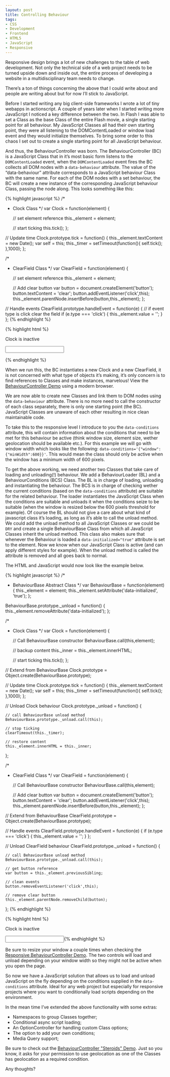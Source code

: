 ```yaml
---
layout: post
title: Controlling Behaviour
tags:
- CSS
- Development
- Frontend
- HTML5
- JavaScript
- Responsive
---
```

Responsive design brings a lot of new challenges to the table of web development. Not only the technical side of a web project needs to be turned upside down and inside out, the entire process of developing a website in a multidisciplinary team needs to change.

There’s a ton of things concerning the above that I could write about and people are writing about but for now I’ll stick to JavaScript.

Before I started writing any big client-side frameworks I wrote a lot of tiny webapps in actionscript. A couple of years later when I started writing more JavaScript I noticed a key difference between the two. In Flash I was able to set a Class as the base Class of the entire Flash movie, a single starting point for all behaviour. My JavaScript Classes all had their own starting point, they were all listening to the DOMContentLoaded or window load event and they would initialize themselves. To bring some order to this chaos I set out to create a single starting point for all JavaScript behaviour.

And thus, the BehaviourController was born. The BehaviourController (BC) is a JavaScript Class that in it’s most basic form listens to the `DOMContentLoaded` event, when the `DOMContentLoaded` event fires the BC collects all DOM nodes with a `data-behaviour` attribute. The value of the “data-behaviour” attribute corresponds to a JavaScript behaviour Class with the same name. For each of the DOM nodes with a set behaviour, the BC will create a new instance of the corresponding JavaScript behaviour Class, passing the node along. This looks something like this:


{% highlight javascript %}
/*
 * Clock Class
 */
var Clock = function(element) {
    
    // set element reference
    this._element = element;
    
    // start ticking
    this.tick();
};

// Update time
Clock.prototype.tick = function() {
    this._element.textContent = new Date();
    var self = this;
    this._timer = setTimeout(function(){
        self.tick();
    },1000);
};



/*
 * ClearField Class
 */
var ClearField = function(element) {
    
    // set element reference
    this._element = element;
    
    // Add clear button
    var button = document.createElement('button');
    button.textContent = 'clear';
    button.addEventListener('click',this);
    this._element.parentNode.insertBefore(button,this._element);
};

// Handle events
ClearField.prototype.handleEvent = function(e) {
    // if event type is click clear the field
    if (e.type === 'click') {
        this._element.value = '';
    }
};
{% endhighlight %}

{% highlight html %}
<!-- Clock behaviour HTML -->
<p data-behaviour="Clock">Clock is inactive</p>
 
<!-- ClearField behaviour HTML -->
<input type="text" data-behaviour="ClearField">
 
<!-- Initialize all Behaviour -->
<script>
BehaviourController.applyDefault();
</script>
{% endhighlight %}

When we run this, the BC instantiates a new Clock and a new ClearField, it is not concerned with what type of objects it’s making, it’s only concern is to find references to Classes and make instances, marvelous! View the [BehaviourController Demo](/demo/behaviour-controller/basic/) using a modern browser.

We are now able to create new Classes and link them to DOM nodes using the `data-behaviour` attribute. There is no more need to call the constructor of each class separately, there is only one starting point (the BC). JavaScript Classes are unaware of each other resulting in nice clean maintainable code.

To take this to the responsive level I introduce to you the `data-conditions` attribute, this will contain information about the conditions that need to be met for this behaviour be active (think window size, element size, wether geolocation should be available etc.). For this example we will go with window width which looks like the following: `data-conditions='{"window":{"minWidth":600}}'`. This would mean the class should only be active when the window has a minimum width of 600 pixels.

To get the above working, we need another two Classes that take care of loading and unloading(!) behaviour. We add a BehaviourLoader (BL) and a BehaviourConditions (BCS) Class. The BL is in charge of loading, unloading and instantiating the behaviour. The BCS is in charge of checking wether the current conditions (based on the `data-conditions` attribute) are suitable for the related behaviour. The loader instantiates the JavaScript Class when the conditions are suitable and unloads it when the conditions seize to be suitable (when the window is resized below the 600 pixels threshold for example). Of course the BL should not give a care about what kind of javascript class it’s loading, as long as it’s able to call the unload method. We could add the unload method to all JavaScript Classes or we could be `DRY` and create a single BehaviourBase Class from which all JavaScript Classes inherit the unload method. This class also makes sure that whenever the Behaviour is loaded a `data-initialized="true"` attribute is set to the element. Now we know when our JavaScript Class is active (and can apply different styles for example). When the unload method is called the attribute is removed and all goes back to normal.

The HTML and JavaScript would now look like the example below.


{% highlight javascript %}
/*
 * BehaviourBase Abstract Class
 */
var BehaviourBase = function(element) {
    this._element = element;
    this._element.setAttribute('data-initialized', 'true');
};
 
BehaviourBase.prototype._unload = function() {
    this._element.removeAttribute('data-initialized');
};
 
 
 
/*
 * Clock Class
 */
var Clock = function(element) {
 
    // Call BehaviourBase constructor
    BehaviourBase.call(this,element);
 
    // backup content
    this._inner = this._element.innerHTML;
 
    // start ticking
    this.tick();
};
 
// Extend from BehaviourBase
Clock.prototype = Object.create(BehaviourBase.prototype);
 
// Update time
Clock.prototype.tick = function() {
    this._element.textContent = new Date();
    var self = this;
    this._timer = setTimeout(function(){
        self.tick();
    },1000);
};
 
// Unload Clock behaviour
Clock.prototype._unload = function() {
 
    // call BehaviourBase unload method
    BehaviourBase.prototype._unload.call(this);
 
    // stop ticking
    clearTimeout(this._timer);
 
    // restore content
    this._element.innerHTML = this._inner;
};
 
 
 
/*
 * ClearField Class
 */
var ClearField = function(element) {
 
    // Call BehaviourBase constructor
    BehaviourBase.call(this,element);
 
    // Add clear button
    var button = document.createElement('button');
    button.textContent = 'clear';
    button.addEventListener('click',this);
    this._element.parentNode.insertBefore(button,this._element);
};
 
// Extend from BehaviourBase
ClearField.prototype = Object.create(BehaviourBase.prototype);
 
// Handle events
ClearField.prototype.handleEvent = function(e) {
    if (e.type === 'click') {
        this._element.value = '';
    }
};
 
// Unload ClearField behaviour
ClearField.prototype._unload = function() {
 
    // call BehaviourBase unload method
    BehaviourBase.prototype._unload.call(this);
 
    // get button reference
    var button = this._element.previousSibling;
 
    // clean events
    button.removeEventListener('click',this);
 
    // remove clear button
    this._element.parentNode.removeChild(button);
};
{% endhighlight %}

{% highlight html %}
<!-- Clock behaviour HTML -->
<p data-behaviour="Clock" data-conditions='{"window":{"minWidth":600}}'>Clock is inactive</p>
 
<!-- ClearField behaviour HTML -->
<input type="text" data-behaviour="ClearField"  data-conditions='{"window":{"maxWidth":600}}'>
​
<!-- Initialize all Behaviour -->
<script>
BehaviourController.applyDefault();
</script>
{% endhighlight %}

Be sure to resize your window a couple times when checking the [Responsive BehaviourController Demo](http://rikschennink.nl/demo/behaviour-controller/responsive/). The two controls will load and unload depending on your window width so they might not be active when you open the page.

So now we have a JavaScript solution that allows us to load and unload JavaScript on the fly depending on the conditions supplied in the `data-conditions` attribute. Ideal for any web project but especially for responsive projects where you want to conditionally load scripts depending on the environment.

In the mean time I’ve extended the above functionality with some extras:

- Namespaces to group Classes together;
- Conditional async script loading;
- An OptionController for handling custom Class options;
- The option to add your own conditions;
- Media Query support;

Be sure to check out the [BehaviourController "Steroids" Demo](http://rikschennink.nl/demo/behaviour-controller/steroids/). Just so you know, it asks for your permission to use geolocation as one of the Classes has geolocation as a required condition.

Any thoughts?